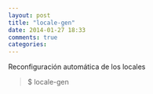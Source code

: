 ```yaml
---
layout: post
title: "locale-gen"
date: 2014-01-27 18:33
comments: true
categories: 
---
```

Reconfiguración automática de los locales

>$ locale-gen

